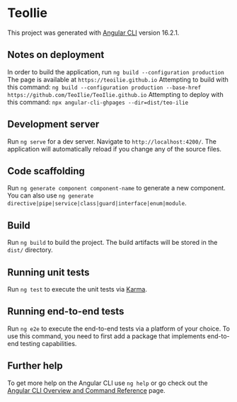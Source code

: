 # TeoIlie

This project was generated with [Angular CLI](https://github.com/angular/angular-cli) version 16.2.1.

## Notes on deployment

In order to build the application, run `ng build --configuration production`
The page is available at `https://teoilie.github.io`
Attempting to build with this command:
`ng build --configuration production --base-href https://github.com/TeoIlie/TeoIlie.github.io`
Attempting to deploy with this command:
`npx angular-cli-ghpages --dir=dist/teo-ilie`

## Development server

Run `ng serve` for a dev server. Navigate to `http://localhost:4200/`. The application will automatically reload if you change any of the source files.

## Code scaffolding

Run `ng generate component component-name` to generate a new component. You can also use `ng generate directive|pipe|service|class|guard|interface|enum|module`.

## Build

Run `ng build` to build the project. The build artifacts will be stored in the `dist/` directory.

## Running unit tests

Run `ng test` to execute the unit tests via [Karma](https://karma-runner.github.io).

## Running end-to-end tests

Run `ng e2e` to execute the end-to-end tests via a platform of your choice. To use this command, you need to first add a package that implements end-to-end testing capabilities.

## Further help

To get more help on the Angular CLI use `ng help` or go check out the [Angular CLI Overview and Command Reference](https://angular.io/cli) page.
